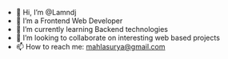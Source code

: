 - 👋 Hi, I’m @Lamndj
- 👀 I’m a Frontend Web Developer
- 🌱 I’m currently learning Backend technologies
- 💞️ I’m looking to collaborate on interesting web based projects
- 📫 How to reach me: mahlasurya@gmail.com

<!---
Lamndj/Lamndj is a ✨ special ✨ repository because its `README.md` (this file) appears on your GitHub profile.
You can click the Preview link to take a look at your changes.
--->
